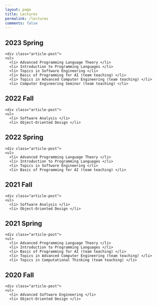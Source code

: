 ```yaml
---
layout: page
title: Lectures
permalink: /lectures
comments: false
---
```


<section>
    <div class="section-title">
        <h2><span> 2023 Spring</span></h2>
    </div>

    <div class="article-post">
    <ul>
      <li> Advanced Programming Language Theory </li>
      <li> Introduction to Programming Languages </li>
      <li> Topics in Software Engineering </li>
      <li> Basic of Programming for AI (team teaching) </li>
      <li> Topics in Advanced Computer Engineering (team teaching) </li>
      <li> Computer Engineering Seminor (team teaching) </li>
</ul>
</div>
</section>

<section>
    <div class="section-title">
        <h2><span> 2022 Fall </span></h2>
    </div>

    <div class="article-post">
    <ul>
      <li> Software Analysis </li>
      <li> Object-Oriented Design </li>
</ul>
</div>
</section>

<section>
    <div class="section-title">
        <h2><span> 2022 Spring</span></h2>
    </div>

    <div class="article-post">
    <ul>
      <li> Advanced Programming Language Theory </li>
      <li> Introduction to Programming Languages </li>
      <li> Topics in Software Engineering </li>
      <li> Basic of Programming for AI (team teaching) </li>
</ul>
</div>
</section>

<section>
    <div class="section-title">
        <h2><span> 2021 Fall </span></h2>
    </div>

    <div class="article-post">
    <ul>
      <li> Software Analysis </li>
      <li> Object-Oriented Design </li>
</ul>
</div>
</section>

<section>
    <div class="section-title">
        <h2><span> 2021 Spring</span></h2>
    </div>

    <div class="article-post">
    <ul>
      <li> Advanced Programming Language Theory </li>
      <li> Introduction to Programming Languages </li>
      <li> Basic of Programming for AI (team teaching) </li>
      <li> Topics in Advanced Computer Engineering (team teaching) </li>
      <li> Topics in Computational Thinking (team teaching) </li>
  </ul>
</div>
</section>

<section>
    <div class="section-title">
        <h2><span> 2020 Fall </span></h2>
    </div>

    <div class="article-post">
    <ul>
      <li> Advanced Software Engineering </li>
      <li> Object-Oriented Design </li>
</ul>
</div>
</section>
